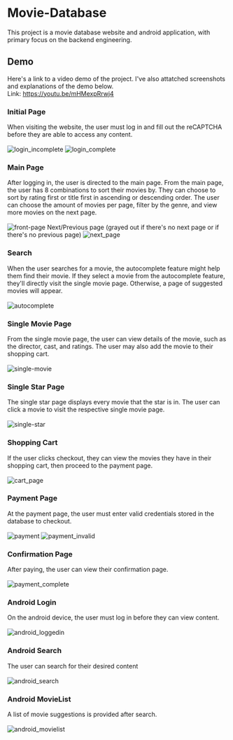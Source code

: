 # Movie-Database
This project is a movie database website and android application, with primary focus on the backend engineering. 

## Demo
Here's a link to a video demo of the project. I've also attatched screenshots and explanations of the demo below. <br>
Link: https://youtu.be/mHMexpRrwj4

### Initial Page
When visiting the website, the user must log in and fill out the reCAPTCHA before they are able to access any content. 
<br><br>
![login_incomplete](https://user-images.githubusercontent.com/52221230/127397755-e5cab1e5-b834-462f-a56d-4757e549594f.JPG)
![login_complete](https://user-images.githubusercontent.com/52221230/127397581-2a4d8f68-e182-4261-be1a-93e71d4a2dd4.JPG)

### Main Page
After logging in, the user is directed to the main page. From the main page, the user has 8 combinations to sort their movies by. 
They can choose to sort by rating first or title first in ascending or descending order. The user can choose the amount of movies per page, filter
by the genre, and view more movies on the next page. 
<br><br>
![front-page](https://user-images.githubusercontent.com/52221230/127397907-c930e811-bc7e-424b-8e4f-6f2599f48f9b.JPG)
Next/Previous page (grayed out if there's no next page or if there's no previous page)
![next_page](https://user-images.githubusercontent.com/52221230/127398572-5e07c197-3966-41ed-9936-66386f73026d.JPG)

### Search
When the user searches for a movie, the autocomplete feature might help them find their movie. If they select a movie from the
autocomplete feature, they'll directly visit the single movie page. Otherwise, a page of suggested movies will appear.
<br><br>
![autocomplete](https://user-images.githubusercontent.com/52221230/127398820-3e44e6d9-ab6f-47ad-85a6-23dcd46a40a8.JPG)

### Single Movie Page
From the single movie page, the user can view details of the movie, such as the director, cast, and ratings. The user may also
add the movie to their shopping cart.
<br><br>
![single-movie](https://user-images.githubusercontent.com/52221230/127399026-7ae8cc54-026e-4d3b-839e-ace35f7173b9.JPG)


### Single Star Page
The single star page displays every movie that the star is in. The user can click a movie to visit the respective single movie page.
<br><br>
![single-star](https://user-images.githubusercontent.com/52221230/127399179-ee4d9ad2-f4b2-43b2-94fb-d8a7c2aafd63.JPG)

### Shopping Cart
If the user clicks checkout, they can view the movies they have in their shopping cart, then proceed to the payment page.
<br><br>
![cart_page](https://user-images.githubusercontent.com/52221230/127399516-95b88b84-d9a3-40f7-8fa5-628f8d6e44d9.JPG)


### Payment Page
At the payment page, the user must enter valid credentials stored in the database to checkout. 
<br><br>
![payment](https://user-images.githubusercontent.com/52221230/127399692-d836abd5-3672-40cc-80b0-8022e3987aec.JPG)
![payment_invalid](https://user-images.githubusercontent.com/52221230/127399753-8b121cfe-8137-481a-93a7-97c0121c7342.JPG)


### Confirmation Page
After paying, the user can view their confirmation page.
<br><br>
![payment_complete](https://user-images.githubusercontent.com/52221230/127399826-31d1b462-b075-4ee4-a7d2-9fb34bee64b1.JPG)

### Android Login
On the android device, the user must log in before they can view content.
<br><br>
![android_loggedin](https://user-images.githubusercontent.com/52221230/127399894-00953bc3-31fd-4624-9dc3-d21b6792fa83.JPG)

### Android Search
The user can search for their desired content
<br><br>
![android_search](https://user-images.githubusercontent.com/52221230/127399978-afa96885-1479-479e-9213-bc7a35fe3e87.JPG)

### Android MovieList
A list of movie suggestions is provided after search. 
<br><br>
![android_movielist](https://user-images.githubusercontent.com/52221230/127400088-c358b8be-b0aa-4a00-8af4-0233d6d47309.JPG)

